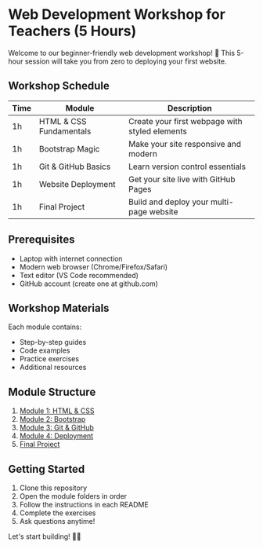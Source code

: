 # Web Development Workshop for Teachers (5 Hours)

Welcome to our beginner-friendly web development workshop! 🚀 This 5-hour session will take you from zero to deploying your first website.

## Workshop Schedule

| Time | Module | Description |
|------|---------|------------|
| 1h   | HTML & CSS Fundamentals | Create your first webpage with styled elements |
| 1h   | Bootstrap Magic | Make your site responsive and modern |
| 1h   | Git & GitHub Basics | Learn version control essentials |
| 1h   | Website Deployment | Get your site live with GitHub Pages |
| 1h   | Final Project | Build and deploy your multi-page website |

## Prerequisites
- Laptop with internet connection
- Modern web browser (Chrome/Firefox/Safari)
- Text editor (VS Code recommended)
- GitHub account (create one at github.com)

## Workshop Materials
Each module contains:
- Step-by-step guides
- Code examples
- Practice exercises
- Additional resources

## Module Structure
1. [Module 1: HTML & CSS](modules/01-html-css/)
2. [Module 2: Bootstrap](modules/02-bootstrap/)
3. [Module 3: Git & GitHub](modules/03-git-github/)
4. [Module 4: Deployment](modules/04-deployment/)
5. [Final Project](modules/05-final-project/)

## Getting Started
1. Clone this repository
2. Open the module folders in order
3. Follow the instructions in each README
4. Complete the exercises
5. Ask questions anytime!

Let's start building! 🎨✨ 